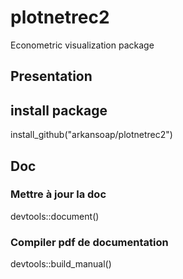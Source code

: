 # plotnetrec2
Econometric visualization package

## Presentation

## install package

install_github("arkansoap/plotnetrec2")

## Doc

### Mettre à jour la doc 

devtools::document()

### Compiler pdf de documentation

devtools::build_manual()
